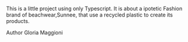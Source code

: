 This is a little project using only Typescript.
It is about a ipotetic Fashion brand of beachwear,Sunnee, that use a recycled plastic to create its products.

Author
Gloria Maggioni
